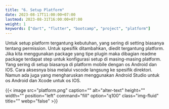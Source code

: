 ```yaml
---
title: "6. Setup Platform"
date: 2023-08-17T11:00:00+07:00
lastmod: 2023-08-31T16:00:00+07:00
weight: 1
keywords: ["dart", "flutter", "bootcamp", "project", "platform"]
---
```


Untuk setup platform tergantung kebutuhan, yang sering di setting biasanya tentang permission. Untuk spesifik ditambahkan, diedit tergantung platform. Jika kita menggunakan package yang tipe plugin maka dibagian readme package terdapat step untuk konfigurasi setup di masing-masing platform. Yang sering di setup biasanya di platform mobile dengan os Android dan IOS. Cara aksesnya bisa melalui vscode langsung ke spesifik direktori. Namun ada juga yang mengharuskan menggunakan Android Studio untuk os Android dan Xcode untuk os IOS.

{{< image src="platform.png" caption="" alt="alter-text" height="" width="" position="left" command="fill" option="q100" class="img-fluid" title=""  webp="false" >}}

<br>
